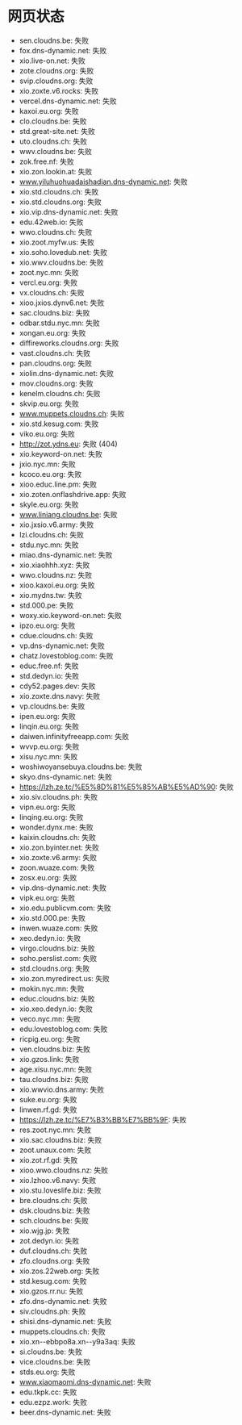 # 网页状态
- sen.cloudns.be: 失败
- fox.dns-dynamic.net: 失败
- xio.live-on.net: 失败
- zote.cloudns.org: 失败
- svip.cloudns.org: 失败
- xio.zoxte.v6.rocks: 失败
- vercel.dns-dynamic.net: 失败
- kaxoi.eu.org: 失败
- clo.cloudns.be: 失败
- std.great-site.net: 失败
- uto.cloudns.ch: 失败
- wwv.cloudns.be: 失败
- zok.free.nf: 失败
- xio.zon.lookin.at: 失败
- www.yiluhuohuadaishadian.dns-dynamic.net: 失败
- xio.std.cloudns.ch: 失败
- xio.std.cloudns.org: 失败
- xio.vip.dns-dynamic.net: 失败
- edu.42web.io: 失败
- wwo.cloudns.ch: 失败
- xio.zoot.myfw.us: 失败
- xio.soho.lovedub.net: 失败
- xio.wwv.cloudns.be: 失败
- zoot.nyc.mn: 失败
- vercl.eu.org: 失败
- vx.cloudns.ch: 失败
- xioo.jxios.dynv6.net: 失败
- sac.cloudns.biz: 失败
- odbar.stdu.nyc.mn: 失败
- xongan.eu.org: 失败
- diffireworks.cloudns.org: 失败
- vast.cloudns.ch: 失败
- pan.cloudns.org: 失败
- xiolin.dns-dynamic.net: 失败
- mov.cloudns.org: 失败
- kenelm.cloudns.ch: 失败
- skvip.eu.org: 失败
- www.muppets.cloudns.ch: 失败
- xio.std.kesug.com: 失败
- viko.eu.org: 失败
- http://zot.ydns.eu: 失败 (404)
- xio.keyword-on.net: 失败
- jxio.nyc.mn: 失败
- kcoco.eu.org: 失败
- xioo.educ.line.pm: 失败
- xio.zoten.onflashdrive.app: 失败
- skyle.eu.org: 失败
- www.liniang.cloudns.be: 失败
- xio.jxsio.v6.army: 失败
- lzi.cloudns.ch: 失败
- stdu.nyc.mn: 失败
- miao.dns-dynamic.net: 失败
- xio.xiaohhh.xyz: 失败
- wwo.cloudns.nz: 失败
- xioo.kaxoi.eu.org: 失败
- xio.mydns.tw: 失败
- std.000.pe: 失败
- woxy.xio.keyword-on.net: 失败
- ipzo.eu.org: 失败
- cdue.cloudns.ch: 失败
- vp.dns-dynamic.net: 失败
- chatz.lovestoblog.com: 失败
- educ.free.nf: 失败
- std.dedyn.io: 失败
- cdy52.pages.dev: 失败
- xio.zoxte.dns.navy: 失败
- vp.cloudns.be: 失败
- ipen.eu.org: 失败
- linqin.eu.org: 失败
- daiwen.infinityfreeapp.com: 失败
- wvvp.eu.org: 失败
- xisu.nyc.mn: 失败
- woshiwoyansebuya.cloudns.be: 失败
- skyo.dns-dynamic.net: 失败
- https://lzh.ze.tc/%E5%8D%81%E5%85%AB%E5%AD%90: 失败
- xio.siv.cloudns.ph: 失败
- vipn.eu.org: 失败
- linqing.eu.org: 失败
- wonder.dynx.me: 失败
- kaixin.cloudns.ch: 失败
- xio.zon.byinter.net: 失败
- xio.zoxte.v6.army: 失败
- zoon.wuaze.com: 失败
- zosx.eu.org: 失败
- vip.dns-dynamic.net: 失败
- vipk.eu.org: 失败
- xio.edu.publicvm.com: 失败
- xio.std.000.pe: 失败
- inwen.wuaze.com: 失败
- xeo.dedyn.io: 失败
- virgo.cloudns.biz: 失败
- soho.perslist.com: 失败
- std.cloudns.org: 失败
- xio.zon.myredirect.us: 失败
- mokin.nyc.mn: 失败
- educ.cloudns.biz: 失败
- xio.xeo.dedyn.io: 失败
- veco.nyc.mn: 失败
- edu.lovestoblog.com: 失败
- ricpig.eu.org: 失败
- ven.cloudns.biz: 失败
- xio.gzos.link: 失败
- age.xisu.nyc.mn: 失败
- tau.cloudns.biz: 失败
- xio.wwvio.dns.army: 失败
- suke.eu.org: 失败
- linwen.rf.gd: 失败
- https://lzh.ze.tc/%E7%B3%BB%E7%BB%9F: 失败
- res.zoot.nyc.mn: 失败
- xio.sac.cloudns.biz: 失败
- zoot.unaux.com: 失败
- xio.zot.rf.gd: 失败
- xioo.wwo.cloudns.nz: 失败
- xio.lzhoo.v6.navy: 失败
- xio.stu.loveslife.biz: 失败
- bre.cloudns.ch: 失败
- dsk.cloudns.biz: 失败
- sch.cloudns.be: 失败
- xio.wjg.jp: 失败
- zot.dedyn.io: 失败
- duf.cloudns.ch: 失败
- zfo.cloudns.org: 失败
- xio.zos.22web.org: 失败
- std.kesug.com: 失败
- xio.gzos.rr.nu: 失败
- zfo.dns-dynamic.net: 失败
- siv.cloudns.ph: 失败
- shisi.dns-dynamic.net: 失败
- muppets.cloudns.ch: 失败
- xio.xn--ebbpo8a.xn--y9a3aq: 失败
- si.cloudns.be: 失败
- vice.cloudns.be: 失败
- stds.eu.org: 失败
- www.xiaomaomi.dns-dynamic.net: 失败
- edu.tkpk.cc: 失败
- edu.ezpz.work: 失败
- beer.dns-dynamic.net: 失败
